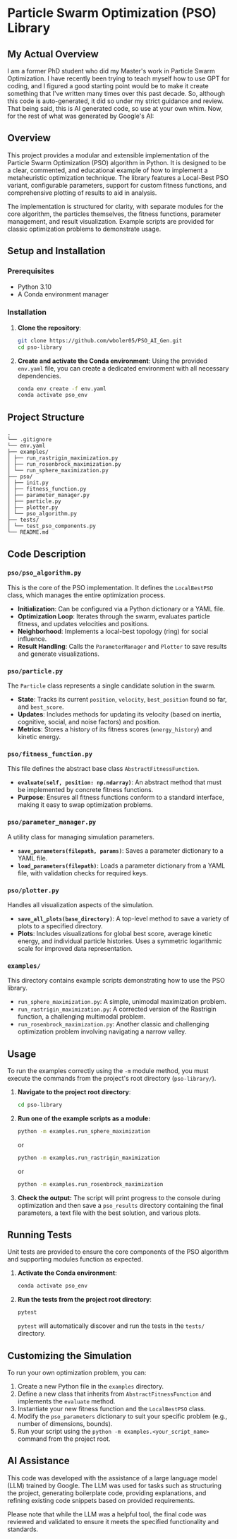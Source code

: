 # Particle Swarm Optimization (PSO) Library

## My Actual Overview

I am a former PhD student who did my Master's work in Particle Swarm Optimization. I have recently been trying to teach myself how to use GPT for coding, and I figured a good starting point would be to make it create something that I've written many times over this past decade. So, although this code is auto-generated, it did so under my strict guidance and review. That being said, this is AI generated code, so use at your own whim. Now, for the rest of what was generated by Google's AI:


## Overview

This project provides a modular and extensible implementation of the Particle Swarm Optimization (PSO) algorithm in Python. It is designed to be a clear, commented, and educational example of how to implement a metaheuristic optimization technique. The library features a Local-Best PSO variant, configurable parameters, support for custom fitness functions, and comprehensive plotting of results to aid in analysis.

The implementation is structured for clarity, with separate modules for the core algorithm, the particles themselves, the fitness functions, parameter management, and result visualization. Example scripts are provided for classic optimization problems to demonstrate usage.

## Setup and Installation

### Prerequisites

*   Python 3.10
*   A Conda environment manager

### Installation

1.  **Clone the repository**:
    ```sh
    git clone https://github.com/wboler05/PSO_AI_Gen.git
    cd pso-library
    ```
2.  **Create and activate the Conda environment**:
    Using the provided `env.yaml` file, you can create a dedicated environment with all necessary dependencies.
    ```sh
    conda env create -f env.yaml
    conda activate pso_env
    ```

## Project Structure

```text
.
└── .gitignore
└── env.yaml
├── examples/
│ ├── run_rastrigin_maximization.py
│ ├── run_rosenbrock_maximization.py
│ └── run_sphere_maximization.py
├── pso/
│ ├── init.py
│ ├── fitness_function.py
│ ├── parameter_manager.py
│ ├── particle.py
│ ├── plotter.py
│ └── pso_algorithm.py
├── tests/
│ └── test_pso_components.py
└── README.md

```

## Code Description

### `pso/pso_algorithm.py`
This is the core of the PSO implementation. It defines the `LocalBestPSO` class, which manages the entire optimization process.
*   **Initialization**: Can be configured via a Python dictionary or a YAML file.
*   **Optimization Loop**: Iterates through the swarm, evaluates particle fitness, and updates velocities and positions.
*   **Neighborhood**: Implements a local-best topology (ring) for social influence.
*   **Result Handling**: Calls the `ParameterManager` and `Plotter` to save results and generate visualizations.

### `pso/particle.py`
The `Particle` class represents a single candidate solution in the swarm.
*   **State**: Tracks its current `position`, `velocity`, `best_position` found so far, and `best_score`.
*   **Updates**: Includes methods for updating its velocity (based on inertia, cognitive, social, and noise factors) and position.
*   **Metrics**: Stores a history of its fitness scores (`energy_history`) and kinetic energy.

### `pso/fitness_function.py`
This file defines the abstract base class `AbstractFitnessFunction`.
*   **`evaluate(self, position: np.ndarray)`**: An abstract method that must be implemented by concrete fitness functions.
*   **Purpose**: Ensures all fitness functions conform to a standard interface, making it easy to swap optimization problems.

### `pso/parameter_manager.py`
A utility class for managing simulation parameters.
*   **`save_parameters(filepath, params)`**: Saves a parameter dictionary to a YAML file.
*   **`load_parameters(filepath)`**: Loads a parameter dictionary from a YAML file, with validation checks for required keys.

### `pso/plotter.py`
Handles all visualization aspects of the simulation.
*   **`save_all_plots(base_directory)`**: A top-level method to save a variety of plots to a specified directory.
*   **Plots**: Includes visualizations for global best score, average kinetic energy, and individual particle histories. Uses a symmetric logarithmic scale for improved data representation.

### `examples/`
This directory contains example scripts demonstrating how to use the PSO library.
*   `run_sphere_maximization.py`: A simple, unimodal maximization problem.
*   `run_rastrigin_maximization.py`: A corrected version of the Rastrigin function, a challenging multimodal problem.
*   `run_rosenbrock_maximization.py`: Another classic and challenging optimization problem involving navigating a narrow valley.

## Usage

To run the examples correctly using the `-m` module method, you must execute the commands from the project's root directory (`pso-library/`).

1.  **Navigate to the project root directory**:
    ```sh
    cd pso-library
    ```
2.  **Run one of the example scripts as a module:**
    ```sh
    python -m examples.run_sphere_maximization
    ```
    or
    ```sh
    python -m examples.run_rastrigin_maximization
    ```
    or
    ```sh
    python -m examples.run_rosenbrock_maximization
    ```
3.  **Check the output:** The script will print progress to the console during optimization and then save a `pso_results` directory containing the final parameters, a text file with the best solution, and various plots.

## Running Tests

Unit tests are provided to ensure the core components of the PSO algorithm and supporting modules function as expected.

1.  **Activate the Conda environment**:
    ```sh
    conda activate pso_env
    ```
2.  **Run the tests from the project root directory**:
    ```sh
    pytest
    ```
    `pytest` will automatically discover and run the tests in the `tests/` directory.

## Customizing the Simulation

To run your own optimization problem, you can:
1.  Create a new Python file in the `examples` directory.
2.  Define a new class that inherits from `AbstractFitnessFunction` and implements the `evaluate` method.
3.  Instantiate your new fitness function and the `LocalBestPSO` class.
4.  Modify the `pso_parameters` dictionary to suit your specific problem (e.g., number of dimensions, bounds).
5.  Run your script using the `python -m examples.<your_script_name>` command from the project root.

## AI Assistance

This code was developed with the assistance of a large language model (LLM) trained by Google. The LLM was used for tasks such as structuring the project, generating boilerplate code, providing explanations, and refining existing code snippets based on provided requirements.

Please note that while the LLM was a helpful tool, the final code was reviewed and validated to ensure it meets the specified functionality and standards.


